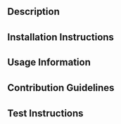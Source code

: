 # 
  #

  ## Description
  ###### 
  
  ## Installation Instructions
  ###### 
  
  ## Usage Information
  ###### 
  
  ## Contribution Guidelines
  ###### 
  
  ## Test Instructions
  ###### 